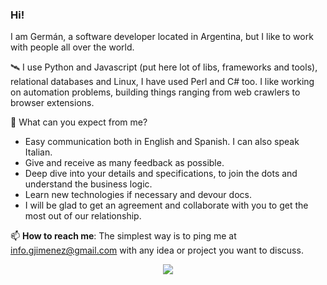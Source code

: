 ### Hi!

I am Germán, a software developer located in Argentina, but I like to work with people all over the world.

🛰️ I use Python and Javascript (put here lot of libs, frameworks and tools), relational databases and Linux, I have used Perl and C# too.
   I like working on automation problems, building things ranging from web crawlers to browser extensions. 

🌱 What can you expect from me?
  * Easy communication both in English and Spanish. I can also speak Italian.
  * Give and receive as many feedback as possible.
  * Deep dive into your details and specifications, to join the dots and understand the business logic.
  * Learn new technologies if necessary and devour docs.
  * I will be glad to get an agreement and collaborate with you to get the most out of our relationship.

📫  **How to reach me**: The simplest way is to ping me at [info.gjimenez@gmail.com](mailto:info.gjimenez@gmail.com) with any idea or project you want to discuss.

<div align="center">
<img src="https://media.giphy.com/media/pRqK2YcBYQp0s/giphy.gif"</img></div>
